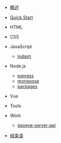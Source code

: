 <!-- docs/_sidebar.md -->

* [概述](README.md)
* [Quick Start](quickstart.md)

* HTML

* CSS

* JavaScript
  * [lodash](javascript/lodash.md)

* Node.js
  * [express](node/express.md)
  * [mongoose](node/mongoose.md)
  * [packages](node/packages.md)

* Vue

* Tools

* Work
  * [geoeye-server-api](work/geoeye-server-api.md)

* [结束语](end.md)
